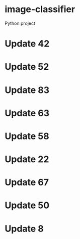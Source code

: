 # image-classifier
Python project
# Update 42
# Update 52
# Update 83
# Update 63
# Update 58
# Update 22
# Update 67
# Update 50
# Update 8

